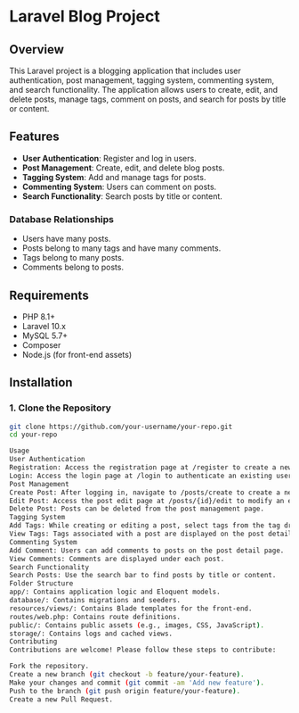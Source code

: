 # Laravel Blog Project

## Overview

This Laravel project is a blogging application that includes user authentication, post management, tagging system, commenting system, and search functionality. The application allows users to create, edit, and delete posts, manage tags, comment on posts, and search for posts by title or content.

## Features

- **User Authentication**: Register and log in users.
- **Post Management**: Create, edit, and delete blog posts.
- **Tagging System**: Add and manage tags for posts.
- **Commenting System**: Users can comment on posts.
- **Search Functionality**: Search posts by title or content.

### Database Relationships

- Users have many posts.
- Posts belong to many tags and have many comments.
- Tags belong to many posts.
- Comments belong to posts.

## Requirements

- PHP 8.1+
- Laravel 10.x
- MySQL 5.7+
- Composer
- Node.js (for front-end assets)

## Installation

### 1. Clone the Repository

```bash
git clone https://github.com/your-username/your-repo.git
cd your-repo

Usage
User Authentication
Registration: Access the registration page at /register to create a new user account.
Login: Access the login page at /login to authenticate an existing user.
Post Management
Create Post: After logging in, navigate to /posts/create to create a new post.
Edit Post: Access the post edit page at /posts/{id}/edit to modify an existing post.
Delete Post: Posts can be deleted from the post management page.
Tagging System
Add Tags: While creating or editing a post, select tags from the tag dropdown to associate them with the post.
View Tags: Tags associated with a post are displayed on the post detail page.
Commenting System
Add Comment: Users can add comments to posts on the post detail page.
View Comments: Comments are displayed under each post.
Search Functionality
Search Posts: Use the search bar to find posts by title or content.
Folder Structure
app/: Contains application logic and Eloquent models.
database/: Contains migrations and seeders.
resources/views/: Contains Blade templates for the front-end.
routes/web.php: Contains route definitions.
public/: Contains public assets (e.g., images, CSS, JavaScript).
storage/: Contains logs and cached views.
Contributing
Contributions are welcome! Please follow these steps to contribute:

Fork the repository.
Create a new branch (git checkout -b feature/your-feature).
Make your changes and commit (git commit -am 'Add new feature').
Push to the branch (git push origin feature/your-feature).
Create a new Pull Request.